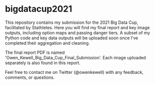 # bigdatacup2021

This repository contains my submission for the 2021 Big Data Cup, facilitated by Stathletes. Here you will find my final report and key image outputs, including option maps and passing danger tiers. A subset of my Python code and key data outputs will be uploaded soon once I've completed their aggregation and cleaning. 

The final report PDF is named 'Owen_Kewell_Big_Data_Cup_Final_Submission'. Each image uploaded separately is also found in this report.

Feel free to contact me on Twitter (@owenkewell) with any feedback, comments, or questions.
